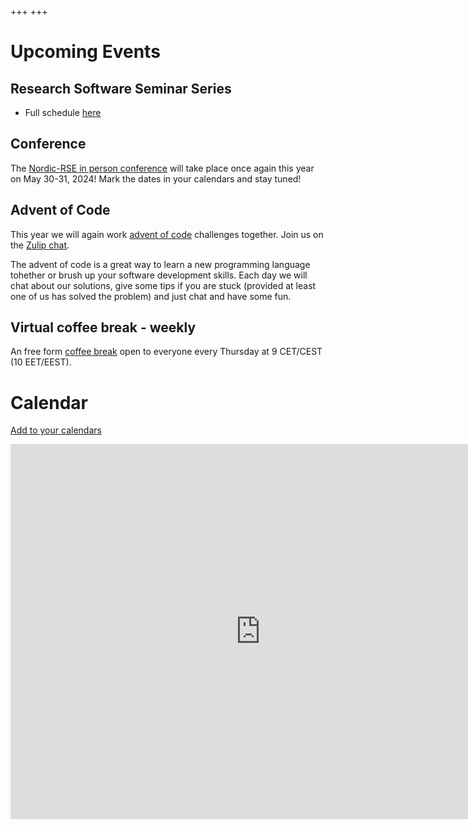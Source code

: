+++
+++

# Upcoming Events

## Research Software Seminar Series

- Full schedule [here](/events/seminar-series)

## Conference

The [Nordic-RSE in person conference](/events/2024-in-person-conference/) will take place once again this year on May 30-31, 2024! Mark the dates in your calendars and stay tuned! 

## Advent of Code

This year we will again work
[advent of code](https://adventofcode.com/)
challenges together. Join us on the [Zulip chat](https://coderefinery.zulipchat.com/#narrow/stream/305975-Advent-of.20Code).

The advent of code is a great way to learn a new programming language tohether
or brush up your software development skills. Each day we will chat about our
solutions, give some tips if you are stuck (provided at least one of us has
solved the problem) and just chat and have some fun.

## Virtual coffee break - weekly

An free form [coffee break](/events/coffeebreak/#weekly-virtual-coffee-break)
open to everyone every Thursday at 9 CET/CEST (10 EET/EEST).

# Calendar

[Add to your calendars](https://nordic-rse.org/calendar/)

<iframe src="https://calendar.google.com/calendar/embed?src=7uqhsl56ltsvefk2vsmo6kthssbldh26%40import.calendar.google.com&ctz=Europe%2FHelsinki" style="border: 0" width="800" height="600" frameborder="0" scrolling="no"></iframe>
